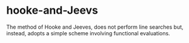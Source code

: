 # hooke-and-Jeevs
The method of Hooke and Jeeves, does not perform line searches but, instead, adopts a simple scheme involving functional evaluations. 

